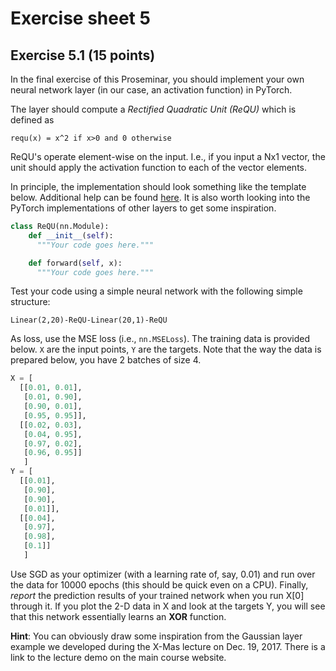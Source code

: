 # Exercise sheet 5

## Exercise 5.1 (15 points)

In the final exercise of this Proseminar, you
should implement your own neural network layer (in our case, an activation function) in PyTorch.

The layer should compute a *Rectified Quadratic Unit (ReQU)* which is defined as

```
requ(x) = x^2 if x>0 and 0 otherwise
```

ReQU's operate element-wise on the input. I.e., if you input a Nx1 vector, the unit should apply the activation function to each of the vector elements.

In principle, the implementation should look something like the template below. Additional help can be found [here](http://pytorch.org/docs/master/notes/extending.html). It is also worth looking into the PyTorch implementations of other layers to get some inspiration.

```python
class ReQU(nn.Module):
    def __init__(self):
      """Your code goes here."""

    def forward(self, x):
      """Your code goes here."""
```

Test your code using a simple neural network with the following simple
structure:

```
Linear(2,20)-ReQU-Linear(20,1)-ReQU
```

As loss, use the MSE loss (i.e., `nn.MSELoss`). The training data is provided
below. `X` are the input points, `Y` are the targets. Note that the way the
data is prepared below, you have 2 batches of size 4.

```python
X = [
  [[0.01, 0.01],
   [0.01, 0.90],
   [0.90, 0.01],
   [0.95, 0.95]],
  [[0.02, 0.03],
   [0.04, 0.95],
   [0.97, 0.02],
   [0.96, 0.95]]
   ]
Y = [
  [[0.01],
   [0.90],
   [0.90],
   [0.01]],
  [[0.04],
   [0.97],
   [0.98],
   [0.1]]
   ]
```

Use SGD as your optimizer (with a learning rate of, say, 0.01) and run over the data for 10000 epochs (this should be quick even on a CPU). Finally, *report* the prediction results of your trained network when you run X[0] through it. If you plot the 2-D data in X and look at the targets Y, you will see that this network essentially learns an **XOR** function.

**Hint**: You can obviously draw some inspiration from the Gaussian layer example we developed during the X-Mas lecture on Dec. 19, 2017.
There is a link to the lecture demo on the main course website.
